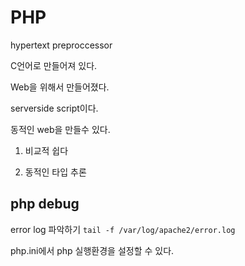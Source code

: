 # PHP

hypertext preproccessor

C언어로 만들어져 있다.

Web을 위해서 만들어졌다.

serverside script이다.

동적인 web을 만들수 있다.

1. 비교적 쉽다

2. 동적인 타입 추론

## php debug

error log 파악하기 `tail -f /var/log/apache2/error.log`

php.ini에서 php 실행환경을 설정할 수 있다.
